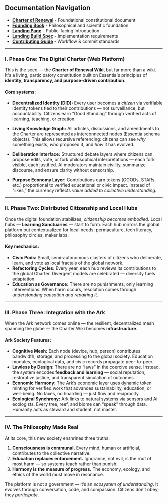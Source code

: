 ## Documentation Navigation

- **[Charter of Renewal](../charter/)** - Foundational constitutional document
- **[Founding Book](../founding-book/)** - Philosophical and scientific foundation
- **[Landing Page](landing-page.md)** - Public-facing introduction
- **[Landing Build Spec](../spec/landing-build-spec.md)** - Implementation requirements
- **[Contributing Guide](../../CONTRIBUTING.md)** - Workflow & commit standards

---

### I. **Phase One: The Digital Charter (Web Platform)**

This is the seed — the **Charter of Renewal Wiki**, but far more than a wiki. It's a living, participatory constitution built on Essentia's principles of **identity, transparency, and purpose-driven contribution**.

#### Core systems:

- **Decentralized Identity (DID):**
  Every user becomes a _citizen_ via verifiable identity tokens tied to their contributions — not surveillance, but accountability. Citizens earn “Good Standing” through verified acts of learning, teaching, or creation.

- **Living Knowledge Graph:**
  All articles, discussions, and amendments to the Charter are represented as interconnected nodes (Essentia schema objects). This allows recursive referencing: citizens can see _why_ something exists, _who_ proposed it, and _how_ it has evolved.

- **Deliberation Interface:**
  Structured debate layers where citizens can propose edits, vote, or fork philosophical interpretations — each fork visible, each justified. AI moderators maintain civility, summarize discourse, and ensure clarity without censorship.

- **Purpose Economy Layer:**
  Contributions earn tokens (GOODs, STARs, etc.) proportional to verified educational or civic impact. Instead of “likes,” the currency reflects _value added to collective understanding_.

---

### II. **Phase Two: Distributed Citizenship and Local Hubs**

Once the digital foundation stabilizes, _citizenship becomes embodied_. Local hubs — **Learning Sanctuaries** — start to form. Each hub mirrors the global platform but contextualized for local needs: permaculture, tech literacy, philosophy circles, maker labs.

#### Key mechanics:

- **Civic Pods:** Small, semi-autonomous clusters of citizens who deliberate, learn, and vote as local fractals of the global network.
- **Refactoring Cycles:** Every year, each hub reviews its contributions to the global Charter. Divergent models are celebrated — diversity fuels adaptation.
- **Education as Governance:** There are no punishments, only learning interventions. When harm occurs, resolution comes through _understanding causation and repairing it_.

---

### III. **Phase Three: Integration with the Ark**

When the Ark network comes online — the resilient, decentralized mesh spanning the globe — the Charter Wiki becomes **infrastructure**.

#### Ark Society Features:

- **Cognitive Mesh:** Each node (device, hub, person) contributes bandwidth, storage, and processing to the global society. Education modules, ecological data, and civic records propagate peer-to-peer.
- **Lawless by Design:** There are no “laws” in the coercive sense. Instead, the system encodes **feedback and learning** — social reputation, restorative justice, and transparent simulation of outcomes.
- **Economic Harmony:** The Ark’s economic layer uses dynamic token minting for verified work that advances sustainability, education, or well-being. No taxes, no hoarding — just flow and reciprocity.
- **Ecological Synchrony:** Ark links to natural systems via sensors and AI ecologists. Every tree, reef, and biome can “speak” through data. Humanity acts as steward and student, not master.

---

### IV. **The Philosophy Made Real**

At its core, this new society enshrines three truths:

1. **Consciousness is communal.**
   Every mind, human or artificial, contributes to the collective narrative.
2. **Education replaces enforcement.**
   Ignorance, not evil, is the root of most harm — so systems teach rather than punish.
3. **Harmony is the measure of progress.**
   The economy, ecology, and ethics of the world must move in resonance.

The platform is not a government — it’s an _ecosystem of understanding_. It evolves through conversation, code, and compassion. Citizens don’t obey; they _participate_.
